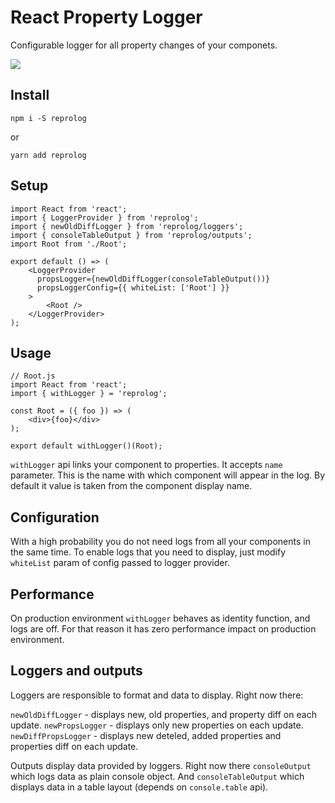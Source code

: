 # React Property Logger

Configurable logger for all property changes of your componets.

![](https://github.com/vaukalak/reprolog/blob/master/ezgif-3-836c024d83.gif?raw=true)

## Install

```
npm i -S reprolog
```
or
```
yarn add reprolog
```

## Setup

```
import React from 'react';
import { LoggerProvider } from 'reprolog';
import { newOldDiffLogger } from 'reprolog/loggers';
import { consoleTableOutput } from 'reprolog/outputs';
import Root from './Root';

export default () => (
    <LoggerProvider
      propsLogger={newOldDiffLogger(consoleTableOutput())}
      propsLoggerConfig={{ whiteList: ['Root'] }}
    >
        <Root />
    </LoggerProvider>
);
```

## Usage

```
// Root.js
import React from 'react';
import { withLogger } = 'reprolog';

const Root = ({ foo }) => (
    <div>{foo}</div>
);

export default withLogger()(Root);
```

`withLogger` api links your component to properties. It accepts `name` parameter.
This is the name with which component will appear in the log. By default it
value is taken from the component display name. 

## Configuration

With a high probability you do not need logs from all your components in the same time.
To enable logs that you need to display, just modify `whiteList` param of config passed to logger provider.

## Performance

On production environment `withLogger` behaves as identity function, and logs are off.
For that reason it has zero performance impact on production environment.

## Loggers and outputs

Loggers are responsible to format and data to display. Right now there:

`newOldDiffLogger` - displays new, old properties, and property diff on each update.
`newPropsLogger` - displays only new properties on each update.
`newDiffPropsLogger` - displays new deteled, added properties and properties diff on each update.

Outputs display data provided by loggers. Right now there `consoleOutput` which logs
data as plain console object. And `consoleTableOutput` which displays data in a table layout
(depends on `console.table` api).
